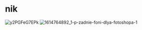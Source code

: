 # nik 
![y2PGFeG7EPk](https://user-images.githubusercontent.com/96084273/199811069-69b5d49d-7379-4fa5-89f5-96baa6f8a53b.jpg)
![1614764892_1-p-zadnie-foni-dlya-fotoshopa-1](https://user-images.githubusercontent.com/96084273/199811079-425bea97-45d1-4540-9b2b-e55039d58ef9.jpg)
